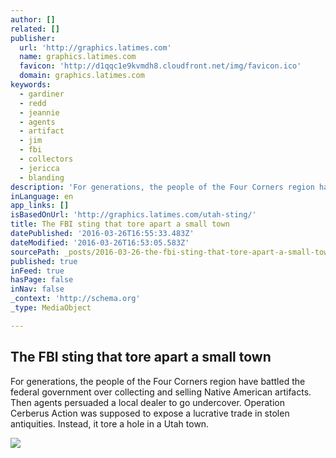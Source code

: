 ```yaml
---
author: []
related: []
publisher:
  url: 'http://graphics.latimes.com'
  name: graphics.latimes.com
  favicon: 'http://d1qqc1e9kvmdh8.cloudfront.net/img/favicon.ico'
  domain: graphics.latimes.com
keywords:
  - gardiner
  - redd
  - jeannie
  - agents
  - artifact
  - jim
  - fbi
  - collectors
  - jericca
  - blanding
description: 'For generations, the people of the Four Corners region have battled the federal government over collecting and selling Native American artifacts. Then agents persuaded a local dealer to go undercover. Operation Cerberus Action was supposed to expose a lucrative trade in stolen antiquities. Instead, it tore a hole in a Utah town.'
inLanguage: en
app_links: []
isBasedOnUrl: 'http://graphics.latimes.com/utah-sting/'
title: The FBI sting that tore apart a small town
datePublished: '2016-03-26T16:55:33.483Z'
dateModified: '2016-03-26T16:53:05.583Z'
sourcePath: _posts/2016-03-26-the-fbi-sting-that-tore-apart-a-small-town.md
published: true
inFeed: true
hasPage: false
inNav: false
_context: 'http://schema.org'
_type: MediaObject

---
```

<article style=""><h1>The FBI sting that tore apart a small town</h1><p>For generations, the people of the Four Corners region have battled the federal government over collecting and selling Native American artifacts. Then agents persuaded a local dealer to go undercover. Operation Cerberus Action was supposed to expose a lucrative trade in stolen antiquities. Instead, it tore a hole in a Utah town.</p><img src="http://www.trbimg.com/img-541c6dc2/turbine/lat-hovenweep-la0015953044-20130918" /></article>